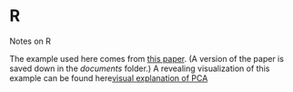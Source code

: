 # R
Notes on R


The example used here comes from [this paper](https://web.archive.org/web/20150501011712/http://people.maths.ox.ac.uk:80/richardsonm/SignalProcPCA.pdf). (A version of the paper is saved down in the *documents* folder.) A revealing visualization of this example can be found here[visual explanation of PCA](https://setosa.io/ev/principal-component-analysis/)